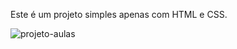 Este é um projeto simples apenas com HTML e CSS.

![projeto-aulas](https://github.com/user-attachments/assets/e402d06e-39a1-4f2c-9ecf-ea1d7796243f)
